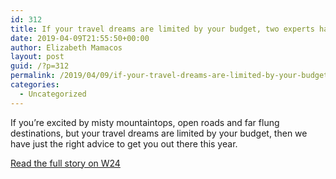 ```yaml
---
id: 312
title: If your travel dreams are limited by your budget, two experts have just the right advice to get you out there this year
date: 2019-04-09T21:55:50+00:00
author: Elizabeth Mamacos
layout: post
guid: /?p=312
permalink: /2019/04/09/if-your-travel-dreams-are-limited-by-your-budget-two-experts-have-just-the-right-advice-to-get-you-out-there-this-year/
categories:
  - Uncategorized
---
```

If you’re excited by misty mountaintops, open roads and far flung destinations, but your travel dreams are limited by your budget, then we have just the right advice to get you out there this year. 

[Read the full story on W24](https://www.w24.co.za/PopCulture/Home/Travel/if-your-travel-dreams-are-limited-by-your-budget-two-experts-have-just-the-right-advice-to-get-you-out-there-this-year-20190403)